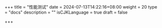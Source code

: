 +++
title = "性能测试"
date = 2024-07-13T14:22:16+08:00
weight = 20
type = "docs"
description = ""
isCJKLanguage = true
draft = false

+++

